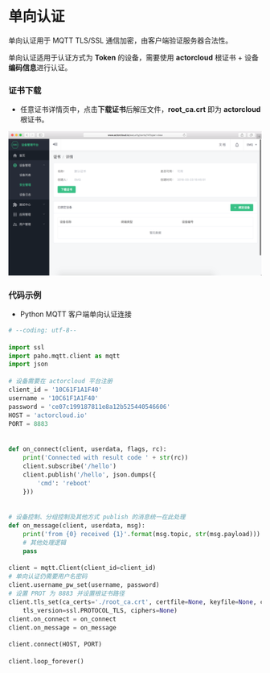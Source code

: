 # 单向认证

单向认证用于 MQTT TLS/SSL 通信加密，由客户端验证服务器合法性。

单向认证适用于认证方式为 **Token** 的设备，需要使用 **actorcloud** 根证书 + 设备**编码信息**进行认证。


### 证书下载

- 任意证书详情页中，点击**下载证书**后解压文件，**root_ca.crt** 即为 **actorcloud** 根证书。

![](/images/certs_download.png)



### 代码示例

- Python MQTT 客户端单向认证连接

```python
# --coding: utf-8--

import ssl
import paho.mqtt.client as mqtt
import json

# 设备需要在 actorcloud 平台注册
client_id = '10C61F1A1F40'
username = '10C61F1A1F40'
password = 'ce07c199187811e8a12b525440546606'
HOST = 'actorcloud.io'
PORT = 8883


def on_connect(client, userdata, flags, rc):
    print('Connected with result code ' + str(rc))
    client.subscribe('/hello')
    client.publish('/hello', json.dumps({
        'cmd': 'reboot'
    }))


# 设备控制、分组控制及其他方式 publish 的消息统一在此处理
def on_message(client, userdata, msg):
    print('from {0} received {1}'.format(msg.topic, str(msg.payload)))
    # 其他处理逻辑
    pass

client = mqtt.Client(client_id=client_id)
# 单向认证仍需要用户名密码
client.username_pw_set(username, password)
# 设置 PROT 为 8883 并设置根证书路径
client.tls_set(ca_certs='./root_ca.crt', certfile=None, keyfile=None, cert_reqs=ssl.CERT_REQUIRED,
    tls_version=ssl.PROTOCOL_TLS, ciphers=None)
client.on_connect = on_connect
client.on_message = on_message

client.connect(HOST, PORT)

client.loop_forever()
```